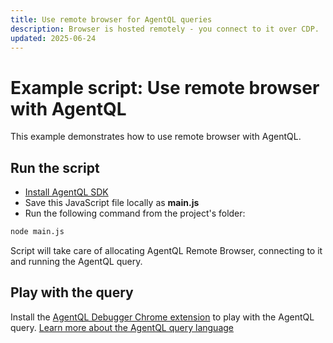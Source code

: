 ```yaml
---
title: Use remote browser for AgentQL queries
description: Browser is hosted remotely - you connect to it over CDP.
updated: 2025-06-24
---
```


# Example script: Use remote browser with AgentQL

This example demonstrates how to use remote browser with AgentQL.

## Run the script

- [Install AgentQL SDK](https://docs.agentql.com/installation/sdk-installation)
- Save this JavaScript file locally as **main.js**
- Run the following command from the project's folder:

```bash
node main.js
```

Script will take care of allocating AgentQL Remote Browser, connecting to it and running the AgentQL query.

## Play with the query

Install the [AgentQL Debugger Chrome extension](https://docs.agentql.com/installation/chrome-extension-installation) to play with the AgentQL query. [Learn more about the AgentQL query language](https://docs.agentql.com/agentql-query/query-intro)
